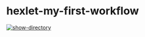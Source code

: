 # hexlet-my-first-workflow

[![show-directory](https://github.com/karanice/hexlet-my-first-workflow/actions/workflows/print-hello.yml/badge.svg)](https://github.com/karanice/hexlet-my-first-workflow/actions/workflows/print-hello.yml)
